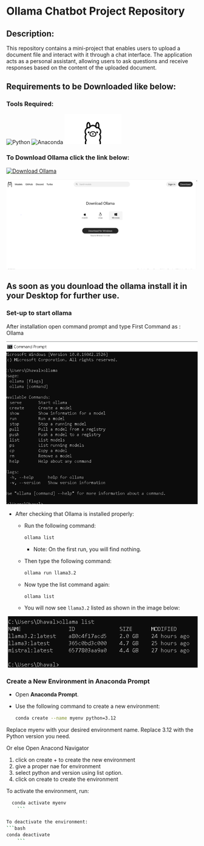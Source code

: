 # Ollama Chatbot Project Repository

## Description:

This repository contains a mini-project that enables users to upload a document file and interact with it through a chat interface. 
The application acts as a personal assistant, allowing users to ask questions and receive responses based on the content of the uploaded document.

## Requirements to be Downloaded like below:
### Tools Required:

![Python](https://img.shields.io/badge/Python-3776AB?logo=python&logoColor=white)
![Anaconda](https://img.shields.io/badge/Anaconda-44A833?logo=anaconda&logoColor=white)
<img src="https://github.com/dhavltharkaaar/Ollama_Chat/blob/main/images/ollamalogo.png?raw=true" alt="Ollama" width="150">

### To Download Ollama click the link below:  
[![Download Ollama](https://img.shields.io/badge/Website-202020?logo=About.me&logoColor=white)](https://ollama.com/download)

<img src="https://github.com/dhavltharkaaar/Ollama_Chat/blob/main/images/ollama_download.png" alt="Ollama Download Page" width="600">

## As soon as you dounload the ollama install it in your Desktop for further use.

### Set-up to start ollama
After installation open command prompt and type
First Command as : Ollama

<img src="https://github.com/dhavltharkaaar/Ollama_Chat/blob/main/images/cmd.png" alt="Ollama check" width="600">

- After checking that Ollama is installed properly:
  - Run the following command:
    ```bash
    ollama list
    ```
    - Note: On the first run, you will find nothing.

  - Then type the following command:
    ```bash
    ollama run llama3.2
    ```

  - Now type the list command again:
    ```bash
    ollama list
    ```

  - You will now see `llama3.2` listed as shown in the image below:

<img src="https://github.com/dhavltharkaaar/Ollama_Chat/blob/main/images/list.PNG" alt="Ollama list" width="600">

### Create a New Environment in Anaconda Prompt

- Open **Anaconda Prompt**.
- Use the following command to create a new environment:

  ```bash
  conda create --name myenv python=3.12

Replace myenv with your desired environment name.
Replace 3.12 with the Python version you need.

Or else
Open Anacond Navigator
1. click on create + to create the new environment
2. give a proper nae for environment
3. select python and version using list option.
4. click on create to create the environment

To activate the environment, run:

```bash
  conda activate myenv
    ```

To deactivate the environment:
```bash
conda deactivate
    ```



